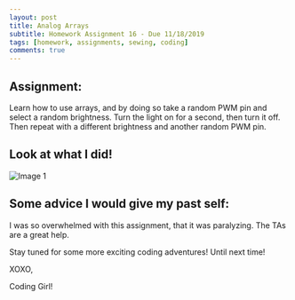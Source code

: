 ```yaml
---
layout: post
title: Analog Arrays
subtitle: Homework Assignment 16 - Due 11/18/2019
tags: [homework, assignments, sewing, coding]
comments: true
---
```


## Assignment:
Learn how to use arrays, and by doing so take a random PWM pin and select a random brightness. Turn the light on for a second, then turn it off. Then repeat with a different brightness and another random PWM pin.
## Look at what I did!

![Image 1](https://nicollemac17.github.io/img/IMG_2856.jpg)

## Some advice I would give my past self:
I was so overwhelmed with this assignment, that it was paralyzing. The TAs are a great help.

Stay tuned for some more exciting coding adventures! Until next time!

XOXO,

Coding Girl! 
